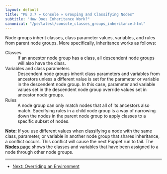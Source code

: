 ```yaml
---
layout: default
title: "PE 3.7 » Console » Grouping and Classifying Nodes"
subtitle: "How Does Inheritance Work?"
canonical: "/pe/latest/console_classes_groups_inheritance.html"
---
```


Node groups inherit classes, class parameter values, variables, and rules from parent node groups. More specifically, inheritance works as follows:

<dl>
<dt>Classes</dt>
<dd>If an ancestor node group has a class, all descendent node groups will also have the class.</dd>
<dt>Variables and class parameters</dt>
<dd>Descendent node groups inherit class parameters and variables from ancestors unless a different value is set for the parameter or variable in the descendent node group. In this case, parameter and variable values set in the descendent node group override values set in ancestor node groups.</dd>
<dt>Rules</dt>
<dd>A node group can only match nodes that all of its ancestors also match. Specifying rules in a child node group is a way of narrowing down the nodes in the parent node group to apply classes to a specific subset of nodes.</dd>
</dl>

**Note:** If you use different values when classifying a node with the same class, parameter, or variable in another node group that shares inheritance, a conflict occurs. This conflict will cause the next Puppet run to fail. The [**Nodes** page](./console_classes_groups_getting_started.html#viewing-node-information) shows the classes and variables that have been assigned to a node through other node groups.

* * *

- [Next: Overriding an Environment](./console_classes_groups_environment_override.html)